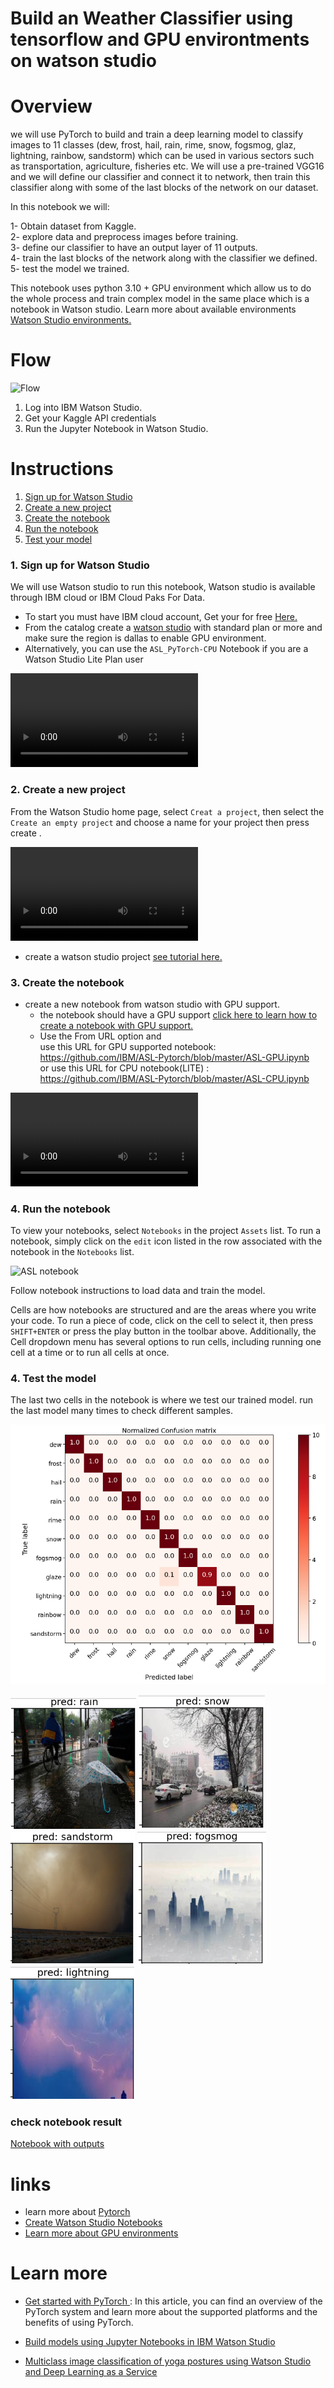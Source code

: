 # Build an Weather Classifier using tensorflow and GPU environtments on watson studio


# Overview

we will use PyTorch to build and train a deep learning model to classify images to 11 classes (dew, frost, hail, rain, rime, snow, fogsmog, glaz, lightning, rainbow, sandstorm) which can be used in various sectors such as transportation, agriculture, fisheries etc. We will use a pre-trained VGG16 and we will define our classifier and connect it to network, then train this classifier along with some of the last blocks of the network on our dataset.

In this notebook we will:

1- Obtain dataset from Kaggle.  
2- explore data and preprocess images before training.  
3- define our classifier to have an output layer of 11 outputs.  
4- train the last blocks of the network along with the classifier we defined.  
5- test the model we trained.  

This notebook uses python 3.10 + GPU environment which allow us to do the whole process and train complex model in the same place which is a notebook in Watson studio.
Learn more about available environments <a href="https://dataplatform.cloud.ibm.com/docs/content/wsj/analyze-data/gpu-environments.html"> Watson Studio environments.</a>




# Flow

    

![Flow](https://raw.githubusercontent.com/IBM/ASL-Pytorch/master/images/diagram.png)

1. Log into IBM Watson Studio.
2. Get your Kaggle API credentials
3. Run the Jupyter Notebook in Watson Studio.

# Instructions


1. [Sign up for Watson Studio](#1-sign-up-for-watson-studio)
2. [Create a new project](#2-create-a-new-project)
3. [Create the notebook](#3-create-the-notebook)
4. [Run the notebook](#4-run-the-notebook)
5. [Test your model](#5-Test-the-model)

### 1. Sign up for Watson Studio

We will use Watson studio to run this notebook, Watson studio is available through IBM cloud or IBM Cloud Paks For Data.

* To start you must have IBM cloud account, Get your for free <a href="https://cloud.ibm.com/registration">Here.</a>   
* From the catalog create a <a href="https://cloud.ibm.com/catalog/services/watson-studio">watson studio</a> with standard plan or more and make sure the region is dallas to enable GPU environment.  
* Alternatively, you can use the ```ASL_PyTorch-CPU``` Notebook if you are a Watson Studio Lite Plan user

![CREATE WS](/res/create%20watson%20studio.mov)  

### 2. Create a new project


From the Watson Studio home page, select `Creat a project`, then select the `Create an empty project` and choose a name for your project then press create .

![Create Project](/res/create%20a%20project.mov)  

* create a watson studio project <a href="https://www.youtube.com/watch?v=-CUi8GezG1I">see tutorial here.</a>  

### 3. Create the notebook 

* create a new notebook from watson studio with GPU support.    
    * the notebook should have a GPU support <a href="https://www.youtube.com/watch?v=RNIWtpnNBoo">click here to learn how to create a notebook with GPU support.</a>
    * Use the From URL option and    
    use this URL for GPU supported notebook: https://github.com/IBM/ASL-Pytorch/blob/master/ASL-GPU.ipynb \
    or use this URL for CPU notebook(LITE) : https://github.com/IBM/ASL-Pytorch/blob/master/ASL-CPU.ipynb

![NOTEBOOK](/res/create%20the%20notebook.mov)

### 4. Run the notebook 

To view your notebooks, select `Notebooks` in the project `Assets` list. To run a notebook, simply click on the `edit` icon listed in the row associated with the notebook in the `Notebooks` list.

![ASL notebook](https://github.com/IBM/ASL-Pytorch/blob/master/images/note.png)

Follow notebook instructions to load data and train the model.  

Cells are how notebooks are structured and are the areas where you write your code. To run a piece of code, click on the cell to select it, then press `SHIFT+ENTER` or press the play button in the toolbar above. Additionally, the Cell dropdown menu has several options to run cells, including running one cell at a time or to run all cells at once.

### 4. Test the model

The last two cells in the notebook is where we test our trained model.
run the last model many times to check different samples.

![Result](/res/confussion%20matrix.png)

![rain](/res/sample_rain.png)
![snow](/res/sample_snow.png)
![sandstorm](/res/sample_sandstorm.png)
![fogsmoke](/res/sample_fogsmog.png)
![lightning](/res/sample_lightning.png)


### check notebook result 

[Notebook with outputs](weather_classification.ipynb)  

# links

* learn more about [Pytorch](https://pytorch.org/)  
* [Create Watson Studio Notebooks](https://dataplatform.cloud.ibm.com/docs/content/wsj/analyze-data/creating-notebooks.html)
* [Learn more about GPU environments](https://dataplatform.cloud.ibm.com/docs/content/wsj/analyze-data/gpu-environments.html)

# Learn more

* [Get started with PyTorch ](https://developer.ibm.com/articles/cc-get-started-pytorch/): In this article, you can find an overview of the PyTorch system and learn more about the supported platforms and the benefits of using PyTorch.

* [Build models using Jupyter Notebooks in IBM Watson Studio](https://developer.ibm.com/technologies/artificial-intelligence/tutorials/watson-studio-using-jupyter-notebook/)
  
* [Multiclass image classification of yoga postures using Watson Studio and Deep Learning as a Service](https://developer.ibm.com/tutorials/image-preprocessing-for-computer-vision-usecases/)
 


